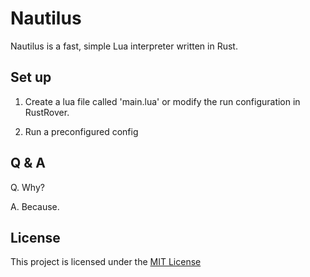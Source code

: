 # Nautilus

Nautilus is a fast, simple 
Lua interpreter written in Rust.


## Set up
1. Create a lua file called 'main.lua' or modify 
the run configuration in RustRover.

2. Run a preconfigured config


## Q & A
Q. Why?

A. Because.

## License
This project is licensed under the
[MIT License](LICENSE.md)